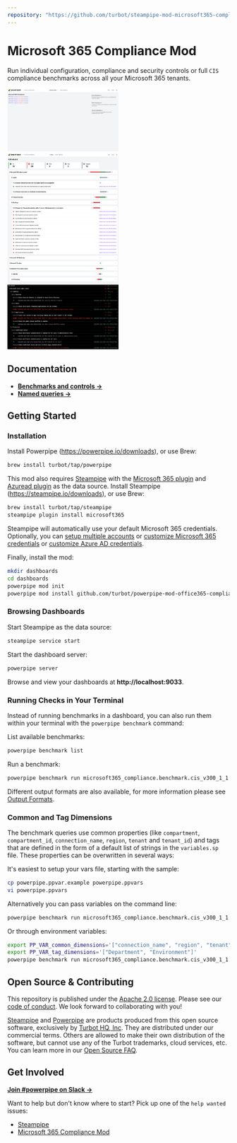 ```yaml
---
repository: "https://github.com/turbot/steampipe-mod-microsoft365-compliance/"
---
```


# Microsoft 365 Compliance Mod

Run individual configuration, compliance and security controls or full `CIS` compliance benchmarks across all your Microsoft 365 tenants.

<img src="https://raw.githubusercontent.com/turbot/steampipe-mod-microsoft365-compliance/main/docs/microsoft365_compliance_dashboard.png" width="50%" type="thumbnail"/>
<img src="https://raw.githubusercontent.com/turbot/steampipe-mod-microsoft365-compliance/main/docs/microsoft365_compliance_cis_v300_dashboard.png" width="50%" type="thumbnail"/>
<img src="https://raw.githubusercontent.com/turbot/steampipe-mod-microsoft365-compliance/main/docs/microsoft365_compliance_cis_v300_terminal.png" width="50%" type="thumbnail"/>

## Documentation

- **[Benchmarks and controls →](https://hub.powerpipe.io/mods/turbot/aws_compliance/controls)**
- **[Named queries →](https://hub.powerpipe.io/mods/turbot/aws_compliance/queries)**

## Getting Started

### Installation

Install Powerpipe (https://powerpipe.io/downloads), or use Brew:

```sh
brew install turbot/tap/powerpipe
```

This mod also requires [Steampipe](https://steampipe.io) with the [Microsoft 365 plugin](https://hub.steampipe.io/plugins/turbot/microsoft365) and [Azuread plugin](https://hub.steampipe.io/plugins/turbot/azuread) as the data source. Install Steampipe (https://steampipe.io/downloads), or use Brew:

```sh
brew install turbot/tap/steampipe
steampipe plugin install microsoft365
```

Steampipe will automatically use your default Microsoft 365 credentials. Optionally, you can [setup multiple accounts](https://hub.steampipe.io/plugins/turbot/microsoft365#multi-account-connections) or [customize Microsoft 365 credentials](https://hub.steampipe.io/plugins/turbot/microsoft365#configuring-microsoft365-credentials) or [customize Azure AD credentials](https://hub.steampipe.io/plugins/turbot/azuread#configuring-azuread-credentials).

Finally, install the mod:

```sh
mkdir dashboards
cd dashboards
powerpipe mod init
powerpipe mod install github.com/turbot/powerpipe-mod-office365-compliance
```

### Browsing Dashboards

Start Steampipe as the data source:

```sh
steampipe service start
```

Start the dashboard server:

```sh
powerpipe server
```

Browse and view your dashboards at **http://localhost:9033**.

### Running Checks in Your Terminal

Instead of running benchmarks in a dashboard, you can also run them within your
terminal with the `powerpipe benchmark` command:

List available benchmarks:

```sh
powerpipe benchmark list
```

Run a benchmark:

```sh
powerpipe benchmark run microsoft365_compliance.benchmark.cis_v300_1_1
```

Different output formats are also available, for more information please see
[Output Formats](https://powerpipe.io/docs/reference/cli/benchmark#output-formats).

### Common and Tag Dimensions

The benchmark queries use common properties (like `compartment`, `compartment_id`, `connection_name`, `region`, `tenant` and `tenant_id`) and tags that are defined in the form of a default list of strings in the `variables.sp` file. These properties can be overwritten in several ways:

It's easiest to setup your vars file, starting with the sample:

```sh
cp powerpipe.ppvar.example powerpipe.ppvars
vi powerpipe.ppvars
```

Alternatively you can pass variables on the command line:

```sh
powerpipe benchmark run microsoft365_compliance.benchmark.cis_v300_1_1 --var 'common_dimensions=["connection_name", "region", "tenant"]'
```

Or through environment variables:

```sh
export PP_VAR_common_dimensions='["connection_name", "region", "tenant"]'
export PP_VAR_tag_dimensions='["Department", "Environment"]'
powerpipe benchmark run microsoft365_compliance.benchmark.cis_v300_1_1
```

## Open Source & Contributing

This repository is published under the [Apache 2.0 license](https://www.apache.org/licenses/LICENSE-2.0). Please see our [code of conduct](https://github.com/turbot/.github/blob/main/CODE_OF_CONDUCT.md). We look forward to collaborating with you!

[Steampipe](https://steampipe.io) and [Powerpipe](https://powerpipe.io) are products produced from this open source software, exclusively by [Turbot HQ, Inc](https://turbot.com). They are distributed under our commercial terms. Others are allowed to make their own distribution of the software, but cannot use any of the Turbot trademarks, cloud services, etc. You can learn more in our [Open Source FAQ](https://turbot.com/open-source).

## Get Involved

**[Join #powerpipe on Slack →](https://turbot.com/community/join)**

Want to help but don't know where to start? Pick up one of the `help wanted` issues:

- [Steampipe](https://github.com/turbot/steampipe/labels/help%20wanted)
- [Microsoft 365 Compliance Mod](https://github.com/turbot/steampipe-mod-microsoft365-compliance/labels/help%20wanted)
